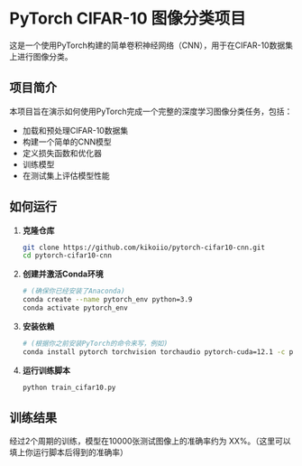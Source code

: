 # PyTorch CIFAR-10 图像分类项目

这是一个使用PyTorch构建的简单卷积神经网络（CNN），用于在CIFAR-10数据集上进行图像分类。

## 项目简介

本项目旨在演示如何使用PyTorch完成一个完整的深度学习图像分类任务，包括：
- 加载和预处理CIFAR-10数据集
- 构建一个简单的CNN模型
- 定义损失函数和优化器
- 训练模型
- 在测试集上评估模型性能

## 如何运行

1.  **克隆仓库**
    ```bash
    git clone https://github.com/kikoiio/pytorch-cifar10-cnn.git
    cd pytorch-cifar10-cnn
    ```

2.  **创建并激活Conda环境**
    ```bash
    # (确保你已经安装了Anaconda)
    conda create --name pytorch_env python=3.9
    conda activate pytorch_env
    ```

3.  **安装依赖**
    ```bash
    # (根据你之前安装PyTorch的命令来写，例如)
    conda install pytorch torchvision torchaudio pytorch-cuda=12.1 -c pytorch -c nvidia
    ```

4.  **运行训练脚本**
    ```bash
    python train_cifar10.py
    ```

## 训练结果

经过2个周期的训练，模型在10000张测试图像上的准确率约为 XX%。（这里可以填上你运行脚本后得到的准确率）
